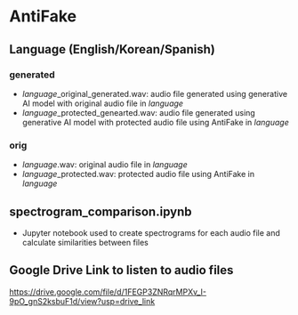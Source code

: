 # AntiFake
## Language (English/Korean/Spanish)
### generated
- *language*_original_generated.wav: audio file generated using generative AI model with original audio file in *language*
- *language*_protected_genearted.wav: audio file generated using generative AI model with protected audio file using AntiFake in *language*

### orig
- *language*.wav: original audio file in *language*
- *language*_protected.wav: protected audio file using AntiFake in *language*
  
## spectrogram_comparison.ipynb
- Jupyter notebook used to create spectrograms for each audio file and calculate similarities between files

## Google Drive Link to listen to audio files 
https://drive.google.com/file/d/1FEGP3ZNRqrMPXv_I-9pO_gnS2ksbuF1d/view?usp=drive_link 
